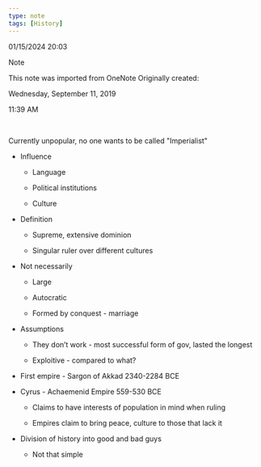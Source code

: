 ```yaml
---
type: note
tags: [History]
---
```

01/15/2024 20:03

  

>[!note]
>This note was imported from OneNote 
>Originally created:
>
>Wednesday, September 11, 2019
>
>11:39 AM

 

Currently unpopular, no one wants to be called "Imperialist"

-   Influence

    -   Language

    -   Political institutions

    -   Culture

-   Definition

    -   Supreme, extensive dominion

    -   Singular ruler over different cultures

-   Not necessarily

    -   Large

    -   Autocratic

    -   Formed by conquest - marriage

-   Assumptions

    -   They don’t work - most successful form of gov, lasted the longest

    -   Exploitive - compared to what?

-   First empire - Sargon of Akkad 2340-2284 BCE

-   Cyrus - Achaemenid Empire 559-530 BCE

    -   Claims to have interests of population in mind when ruling

    -   Empires claim to bring peace, culture to those that lack it

-   Division of history into good and bad guys

    -   Not that simple
